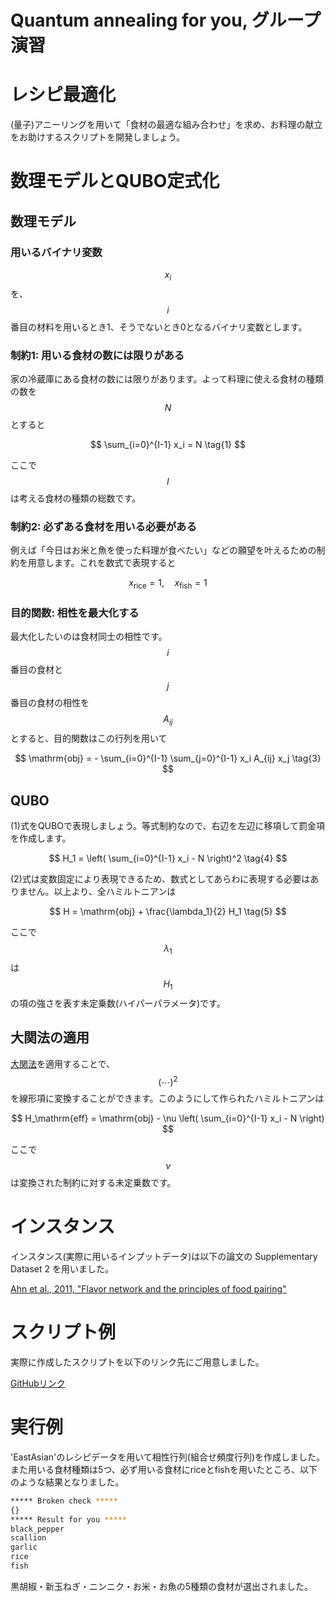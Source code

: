 # Quantum annealing for you, グループ演習

# レシピ最適化

(量子)アニーリングを用いて「食材の最適な組み合わせ」を求め、お料理の献立をお助けするスクリプトを開発しましょう。

# 数理モデルとQUBO定式化

## 数理モデル

### 用いるバイナリ変数

$$x_i$$を、$$i$$番目の材料を用いるとき1、そうでないとき0となるバイナリ変数とします。

### 制約1: 用いる食材の数には限りがある

家の冷蔵庫にある食材の数には限りがあります。よって料理に使える食材の種類の数を$$N$$とすると

$$
 \sum_{i=0}^{I-1} x_i 
 = N \tag{1}
$$

ここで$$I$$は考える食材の種類の総数です。

### 制約2: 必ずある食材を用いる必要がある

例えば「今日はお米と魚を使った料理が食べたい」などの願望を叶えるための制約を用意します。これを数式で表現すると

$$
 x_\mathrm{rice} = 1, \quad x_\mathrm{fish} = 1 \tag{2}
$$

### 目的関数: 相性を最大化する

最大化したいのは食材同士の相性です。$$i$$番目の食材と$$j$$番目の食材の相性を$$A_{ij}$$とすると、目的関数はこの行列を用いて

$$
 \mathrm{obj} = - \sum_{i=0}^{I-1} \sum_{j=0}^{I-1} x_i A_{ij} x_j \tag{3}
$$

## QUBO

(1)式をQUBOで表現しましょう。等式制約なので、右辺を左辺に移項して罰金項を作成します。

$$
 H_1 = \left( \sum_{i=0}^{I-1} x_i - N \right)^2 \tag{4}
$$

(2)式は変数固定により表現できるため、数式としてあらわに表現する必要はありません。以上より、全ハミルトニアンは

$$
 H = \mathrm{obj} + \frac{\lambda_1}{2} H_1 \tag{5}
$$

ここで$$\lambda_1$$は$$H_1$$の項の強さを表す未定乗数(ハイパーパラメータ)です。

## 大関法の適用

[大関法](/mo/ohzeki.md)を適用することで、$$(\cdots)^2$$を線形項に変換することができます。このようにして作られたハミルトニアンは

$$
 H_\mathrm{eff} 
 = \mathrm{obj} - \nu \left( \sum_{i=0}^{I-1} x_i - N \right)
$$

ここで$$\nu$$は変換された制約に対する未定乗数です。

# インスタンス

インスタンス(実際に用いるインプットデータ)は以下の論文の Supplementary Dataset 2 を用いました。

[Ahn et al., 2011, "Flavor network and the principles of food pairing"](https://www.nature.com/articles/srep00196)

# スクリプト例

実際に作成したスクリプトを以下のリンク先にご用意しました。

[GitHubリンク](https://github.com/github-nakasho/qa4u_qooking)

# 実行例

'EastAsian'のレシピデータを用いて相性行列(組合せ頻度行列)を作成しました。また用いる食材種類は5つ、必ず用いる食材にriceとfishを用いたところ、以下のような結果となりました。

```bash
***** Broken check *****
{}
***** Result for you *****
black_pepper
scallion
garlic
rice
fish
```

黒胡椒・新玉ねぎ・ニンニク・お米・お魚の5種類の食材が選出されました。